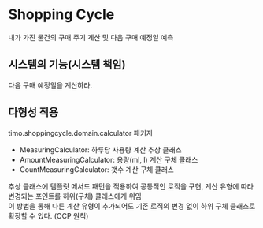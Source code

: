 # Shopping Cycle
내가 가진 물건의 구매 주기 계산 및 다음 구매 예정일 예측

## 시스템의 기능(시스템 책임)
다음 구매 예정일을 계산하라.

## 다형성 적용
timo.shoppingcycle.domain.calculator 패키지
- MeasuringCalculator: 하루당 사용량 계산 추상 클래스
- AmountMeasuringCalculator: 용량(ml, l) 계산 구체 클래스
- CountMeasuringCalculator: 갯수 계산 구체 클래스

추상 클래스에 템플릿 메서드 패턴을 적용하여 공통적인 로직을 구현, 계산 유형에 따라 변경되는 포인트를 하위(구체) 클래스에게 위임<br>
이 방법을 통해 다른 계산 유형이 추가되어도 기존 로직의 변경 없이 하위 구체 클래스로 확장할 수 있다. (OCP 원칙)
